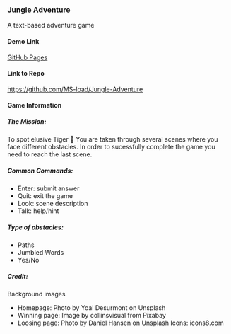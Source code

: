 ### Jungle Adventure
A text-based adventure game

#### Demo Link
[GitHub Pages](https://ms-load.github.io/Jungle-Adventure/)

#### Link to Repo
https://github.com/MS-load/Jungle-Adventure

#### Game Information
##### The Mission: 
To spot elusive Tiger :tiger:
You are taken through several scenes where you face different obstacles.
In order to sucessfully complete the game you need to reach the last scene. 

##### Common Commands:
* Enter: submit answer
* Quit: exit the game
* Look: scene description
* Talk: help/hint 

##### Type of obstacles:
* Paths
* Jumbled Words
* Yes/No

##### Credit:
Background images
* Homepage: Photo by Yoal Desurmont on Unsplash
* Winning page: Image by collinsvisual from Pixabay
* Loosing page: Photo by Daniel Hansen on Unsplash
Icons: icons8.com
